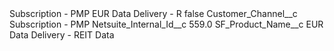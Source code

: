 <?xml version="1.0" encoding="UTF-8"?>
<CustomMetadata xmlns="http://soap.sforce.com/2006/04/metadata" xmlns:xsi="http://www.w3.org/2001/XMLSchema-instance" xmlns:xsd="http://www.w3.org/2001/XMLSchema">
    <label>Subscription - PMP EUR Data Delivery - R</label>
    <protected>false</protected>
    <values>
        <field>Customer_Channel__c</field>
        <value xsi:type="xsd:string">Subscription - PMP</value>
    </values>
    <values>
        <field>Netsuite_Internal_Id__c</field>
        <value xsi:type="xsd:double">559.0</value>
    </values>
    <values>
        <field>SF_Product_Name__c</field>
        <value xsi:type="xsd:string">EUR Data Delivery - REIT Data</value>
    </values>
</CustomMetadata>
